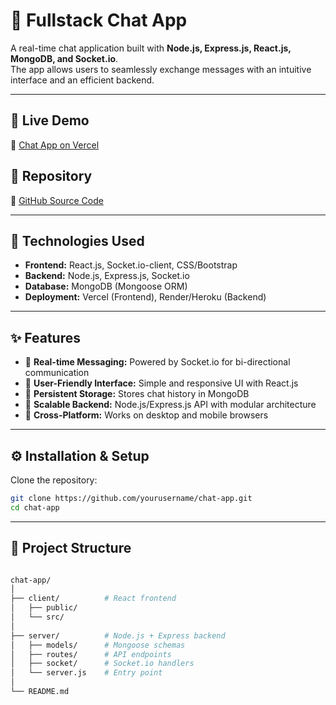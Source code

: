 # 💬 Fullstack Chat App

A real-time chat application built with **Node.js, Express.js, React.js, MongoDB, and Socket.io**.  
The app allows users to seamlessly exchange messages with an intuitive interface and an efficient backend.

---

## 🚀 Live Demo  
🔗 [Chat App on Vercel](https://chat-app-psi-beige-18.vercel.app/)  

## 📌 Repository  
🔗 [GitHub Source Code](https://github.com/DalbirDhillon/chat-app)

---

## 🔧 Technologies Used
- **Frontend:** React.js, Socket.io-client, CSS/Bootstrap  
- **Backend:** Node.js, Express.js, Socket.io  
- **Database:** MongoDB (Mongoose ORM)  
- **Deployment:** Vercel (Frontend), Render/Heroku (Backend)  

---

## ✨ Features
- 🔹 **Real-time Messaging:** Powered by Socket.io for bi-directional communication  
- 🔹 **User-Friendly Interface:** Simple and responsive UI with React.js  
- 🔹 **Persistent Storage:** Stores chat history in MongoDB  
- 🔹 **Scalable Backend:** Node.js/Express.js API with modular architecture  
- 🔹 **Cross-Platform:** Works on desktop and mobile browsers  

---

## ⚙️ Installation & Setup

Clone the repository:
```bash
git clone https://github.com/yourusername/chat-app.git
cd chat-app
```
---

## 📂 Project Structure 

```bash

chat-app/
│
├── client/          # React frontend
│   ├── public/
│   └── src/
│
├── server/          # Node.js + Express backend
│   ├── models/      # Mongoose schemas
│   ├── routes/      # API endpoints
│   ├── socket/      # Socket.io handlers
│   └── server.js    # Entry point
│
└── README.md
```
